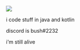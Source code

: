 ![](https://komarev.com/ghpvc/?username=therealbush&color=blue)

i code stuff in java and kotlin

discord is bush#2232

i'm still alive
